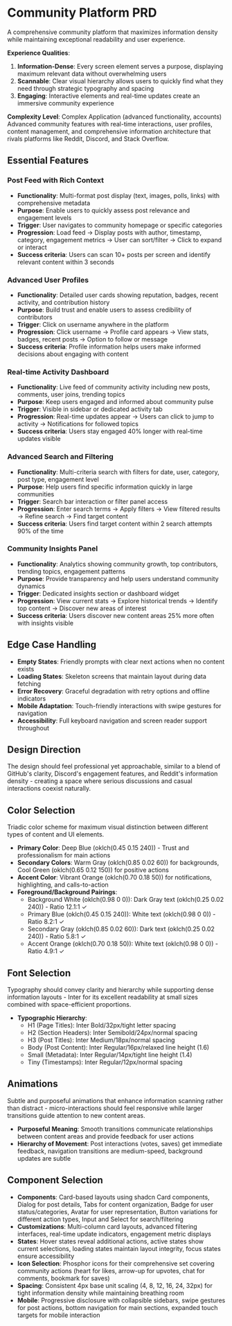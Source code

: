 # Community Platform PRD

A comprehensive community platform that maximizes information density while maintaining exceptional readability and user experience.

**Experience Qualities**:
1. **Information-Dense**: Every screen element serves a purpose, displaying maximum relevant data without overwhelming users
2. **Scannable**: Clear visual hierarchy allows users to quickly find what they need through strategic typography and spacing
3. **Engaging**: Interactive elements and real-time updates create an immersive community experience

**Complexity Level**: Complex Application (advanced functionality, accounts)
Advanced community features with real-time interactions, user profiles, content management, and comprehensive information architecture that rivals platforms like Reddit, Discord, and Stack Overflow.

## Essential Features

### Post Feed with Rich Context
- **Functionality**: Multi-format post display (text, images, polls, links) with comprehensive metadata
- **Purpose**: Enable users to quickly assess post relevance and engagement levels
- **Trigger**: User navigates to community homepage or specific categories
- **Progression**: Load feed → Display posts with author, timestamp, category, engagement metrics → User can sort/filter → Click to expand or interact
- **Success criteria**: Users can scan 10+ posts per screen and identify relevant content within 3 seconds

### Advanced User Profiles
- **Functionality**: Detailed user cards showing reputation, badges, recent activity, and contribution history
- **Purpose**: Build trust and enable users to assess credibility of contributors
- **Trigger**: Click on username anywhere in the platform
- **Progression**: Click username → Profile card appears → View stats, badges, recent posts → Option to follow or message
- **Success criteria**: Profile information helps users make informed decisions about engaging with content

### Real-time Activity Dashboard
- **Functionality**: Live feed of community activity including new posts, comments, user joins, trending topics
- **Purpose**: Keep users engaged and informed about community pulse
- **Trigger**: Visible in sidebar or dedicated activity tab
- **Progression**: Real-time updates appear → Users can click to jump to activity → Notifications for followed topics
- **Success criteria**: Users stay engaged 40% longer with real-time updates visible

### Advanced Search and Filtering
- **Functionality**: Multi-criteria search with filters for date, user, category, post type, engagement level
- **Purpose**: Help users find specific information quickly in large communities
- **Trigger**: Search bar interaction or filter panel access
- **Progression**: Enter search terms → Apply filters → View filtered results → Refine search → Find target content
- **Success criteria**: Users find target content within 2 search attempts 90% of the time

### Community Insights Panel
- **Functionality**: Analytics showing community growth, top contributors, trending topics, engagement patterns
- **Purpose**: Provide transparency and help users understand community dynamics
- **Trigger**: Dedicated insights section or dashboard widget
- **Progression**: View current stats → Explore historical trends → Identify top content → Discover new areas of interest
- **Success criteria**: Users discover new content areas 25% more often with insights visible

## Edge Case Handling
- **Empty States**: Friendly prompts with clear next actions when no content exists
- **Loading States**: Skeleton screens that maintain layout during data fetching
- **Error Recovery**: Graceful degradation with retry options and offline indicators
- **Mobile Adaptation**: Touch-friendly interactions with swipe gestures for navigation
- **Accessibility**: Full keyboard navigation and screen reader support throughout

## Design Direction
The design should feel professional yet approachable, similar to a blend of GitHub's clarity, Discord's engagement features, and Reddit's information density - creating a space where serious discussions and casual interactions coexist naturally.

## Color Selection
Triadic color scheme for maximum visual distinction between different types of content and UI elements.

- **Primary Color**: Deep Blue (oklch(0.45 0.15 240)) - Trust and professionalism for main actions
- **Secondary Colors**: Warm Gray (oklch(0.85 0.02 60)) for backgrounds, Cool Green (oklch(0.65 0.12 150)) for positive actions
- **Accent Color**: Vibrant Orange (oklch(0.70 0.18 50)) for notifications, highlighting, and calls-to-action
- **Foreground/Background Pairings**: 
  - Background White (oklch(0.98 0 0)): Dark Gray text (oklch(0.25 0.02 240)) - Ratio 12.1:1 ✓
  - Primary Blue (oklch(0.45 0.15 240)): White text (oklch(0.98 0 0)) - Ratio 8.2:1 ✓
  - Secondary Gray (oklch(0.85 0.02 60)): Dark text (oklch(0.25 0.02 240)) - Ratio 5.8:1 ✓
  - Accent Orange (oklch(0.70 0.18 50)): White text (oklch(0.98 0 0)) - Ratio 4.9:1 ✓

## Font Selection
Typography should convey clarity and hierarchy while supporting dense information layouts - Inter for its excellent readability at small sizes combined with space-efficient proportions.

- **Typographic Hierarchy**: 
  - H1 (Page Titles): Inter Bold/32px/tight letter spacing
  - H2 (Section Headers): Inter Semibold/24px/normal spacing  
  - H3 (Post Titles): Inter Medium/18px/normal spacing
  - Body (Post Content): Inter Regular/16px/relaxed line height (1.6)
  - Small (Metadata): Inter Regular/14px/tight line height (1.4)
  - Tiny (Timestamps): Inter Regular/12px/normal spacing

## Animations
Subtle and purposeful animations that enhance information scanning rather than distract - micro-interactions should feel responsive while larger transitions guide attention to new content areas.

- **Purposeful Meaning**: Smooth transitions communicate relationships between content areas and provide feedback for user actions
- **Hierarchy of Movement**: Post interactions (votes, saves) get immediate feedback, navigation transitions are medium-speed, background updates are subtle

## Component Selection
- **Components**: Card-based layouts using shadcn Card components, Dialog for post details, Tabs for content organization, Badge for user status/categories, Avatar for user representation, Button variations for different action types, Input and Select for search/filtering
- **Customizations**: Multi-column card layouts, advanced filtering interfaces, real-time update indicators, engagement metric displays
- **States**: Hover states reveal additional actions, active states show current selections, loading states maintain layout integrity, focus states ensure accessibility
- **Icon Selection**: Phosphor icons for their comprehensive set covering community actions (heart for likes, arrow-up for upvotes, chat for comments, bookmark for saves)
- **Spacing**: Consistent 4px base unit scaling (4, 8, 12, 16, 24, 32px) for tight information density while maintaining breathing room
- **Mobile**: Progressive disclosure with collapsible sidebars, swipe gestures for post actions, bottom navigation for main sections, expanded touch targets for mobile interaction